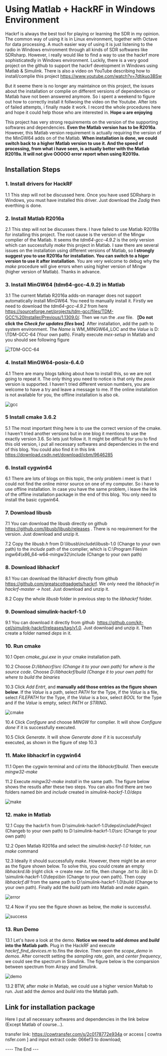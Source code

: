 # Using Matlab + HackRF in Windows Environment

Hackrf is always the best tool for playing or learning the SDR in my opinion. The common way of using it is in Linux environment, together with Octave for data processing. A much easier way of using it is just listening to the radio in Windows environment through all kinds of SDR softwares like SDRsharp. However, i really would like to find a way to use the hackrf more sophisticatedly in Windows environment. Luckily, there is a very good project on the github to support the hackrf development in Windows using Matlab & Simulink. There is also a video on YouTube describing how to install/complie this project <https://www.youtube.com/watch?v=7dtikuo3BSw>

But it seeme there is no longer any maintaince on this project, the issues about the installation or complie on different versions of dependencies or Matlab have not been answered anymore. So i spent a weekend to figure out how to correctly install it follwoing the video on the Youtube. After lots of failed attempts, i finally made it work. I record the whole procedures here and hope it could help those who are interested in. **Hope u are enjoying**

This project has very strong requirements on the version of the supporting softwares and dependencies. **Even the Matlab version has to be R2016a**. However, this Matlab version requirement is actually requiring the version of the MinGW64 adds on of the Matlab. **When installation is done, we could switch back to a higher Matlab version to use it. And the speed of processing, from what i have seen, is actually better with the Matlab R2019a. It will not give OOOOO error report when using R2019a.**

## Installation Steps

### 1. Install drivers for HackRF
 
1.1 This step will not be discussed here. Once you have used SDRsharp in Windows, you must have installed this driver. Just download the _Zadig_ then everthing is done.

### 2. Install Matlab R2016a
 
2.1 This step will not be discusses there. I have failed to use Matlab R2019a for installing this project. The root cause is the version of the Mingw complier of the Matlab. It seems the _tdm64-gcc-4.9.2_ is the only version which can successfully _make_ this project in Matlab. I saw there are several issues on the installation using different versions of Matlab, so **I strongly suggest you to use R2016a for installation. You can switch to a higer version to use it after installation**. You are very welcome to debug why the _make_ procedure will give errors when using higher version of Mingw (higher version of Matlab). Thanks in advance.

### 3. Install MinGW64 (tdm64-gcc-4.9.2) in Matlab
 
3.1 The current Matlab R2016a adds-on manager does not support automatically install MinGW64. You need to manually install it. Firstly we need to download the _tdm64-gcc-4.9.2_ from here <https://sourceforge.net/projects/tdm-gcc/files/TDM-GCC%20Installer/Previous/1.1309.0/>. Then we run the _.exe_ file. 【**Do not click the _Check for updates files_ box**】After installation, add the path to system environment. The _Name_ is WM_MINGW64_LOC and the _Value_ is D:​\T​DM-GCC-64 (Your own path). Finally execute _mex-setup_ in Matlab and you should see following figure

 ​![​TDM-GCC-64​](https://user-images.githubusercontent.com/40487487/163658277-4e00672f-fa99-4998-b9ce-cbe1bdb0c006.PNG)

### 4. Install MinGW64-posix-6.4.0
 
4.1 There are many blogs talking about how to install this, so we are not going to repeat it. The only thing you need to notice is that only the _posix_ version is supported. I haven't tried different version numbers, you are welcome to have a try and leave a message to me. If the online installation is not available for you, the offline installation is also ok. 
 
 ![​gcc​](https://user-images.githubusercontent.com/40487487/163658046-4d176592-6d96-4d87-ad72-70ecb60dc815.PNG) 

### 5 Install cmake 3.6.2

5.1 The most important thing here is to use the correct version of the cmake. I haven't tried another versions but in one blog it mentions to use the exactly version 3.6. So lets just follow it. It might be difficult for you to find this old version, i put all necessary softwares and dependencies in the end of this blog. You could also find it in this link <https://download.csdn.net/download/icbm/9646285>

### 6. Install cygwin64

6.1 There are lots of blogs on this topic, the only problem i meet is that I could not find the online mirror source on one of my computer. So i have to use offline installation. In case you have the same problem, i leave the link of the offline installation package in the end of this blog. You only need to install the basic cygwin64.

### 7. Download libusb

7.1 You can download the libusb directly on github <https://github.com/libusb/libusb/releases> . There is no requirement for the version. Just download and unzip it.

7.2 Copy the _libusb.h_ from D:​\l​ibusb​\i​nclude​\l​ibusb-1.0 (Change to your own path) to the _include_ path of the complier, which is C:​\P​rogram Files​\m​ingw64​\x​86_64-w64-mingw32​\i​nclude (Change to your own path)

### 8. Download libhackrf

8.1 You can download the libhackrf directly from github <https://github.com/greatscottgadgets/hackrf>. We only need the _libhackrf_ in _hackrf-master -> host_. Just download and unzip it.

8.2 Copy the whole _libusb_ folder in previous step to the _libhackrf_ folder.

### 9. Download simulink-hackrf-1.0

9.1 You can download it directly from github  <https://github.com/kit-cel/simulink-hackrf/releases/tag/v1.0>. Just download and unzip it. Then create a folder named _deps_ in it.

### 10. Run cmake

10.1 Open _cmake_gui.exe_ in your cmake installation path.

10.2 Choose _D:/libhacrf/src (Change it to your own path)_ for _where is the source code_. Choose _D:/libhackrf/build (Change it to your own path)_ for _where to build the binaries_

10.3 Click _Add Entrt_, and **manually add those entries as the figure shown below**. If the _Value_ is a path, select _PATH_ for the Type, if the _Value_ is a file, select _FILEPATH_ for the Type, if the _Value_ is a box, select _BOOL_ for the Type and if the _Value_ is empty, select _PATH_ or _STRING_.

![​cmake​](https://user-images.githubusercontent.com/40487487/163658079-9885a4d8-a39c-4ef0-9862-7301b007bc42.png) 

10.4 Click _Configure_ and choose _MINGW_ for complier. It will show _Configure done_ if it is successfully executed.

10.5 Click _Generate_. It will show _Generate done_ if it is successfully executed, as shown in the figure of step 10.3

### 11. Make libhackrf in cygwin64

11.1 Open the cygwin terminal and _cd_ into the _libhackrf/build_. Then execute _mingw32-make_

11.2 Execute _mingw32-make install_ in the same path. The figure below shows the resutls after these two steps. You can also find there are two folders named _bin_ and _include_ created in _simulink-hackrf-1.0/deps_

![​make​](https://user-images.githubusercontent.com/40487487/163658115-cd38b392-f7b1-48d1-bb92-a06ee30bc37e.png) 

### 12. make in Matlab

12.1 Copy the hackrf.h from D:​\s​imulink-hackrf-1.0​\d​eps​\i​nclude​\P​roject (Changeb to your own path) to D:​\s​imulink-hackrf-1.0​\s​rc (Change to your own path)

12.2 Open Matlab R2016a and select the _simulink-hackrf-1.0_ folder, run _make_ command

12.3 Ideally it should successfully _make_. However, there might be an error as the figure shown below. To solve this, you could create an empty _libhackrd.lib_ (right click -> create new .txt file, then change _.txt_ to _.lib_) in D:​\s​imulink-hackrf-1.0​\d​eps​\b​in (Change to your own path). Then copy _libhackrf.dll_ from the same path to D:​\s​imulink-hackrf-1.0​\b​uild (Change to your own path). Finally add the _build_ path into Matlab and _make_ again.

![​error​](https://user-images.githubusercontent.com/40487487/163658158-a9d29fbf-28f2-47ff-9870-c2719b22644d.PNG) 

12.4 Now if you see the figure shown as below, the _make_ is successful.

 ​![​success​](https://user-images.githubusercontent.com/40487487/163658215-c92a94d3-509c-48e1-9269-048fe1f41052.PNG)

### 13. Run Demo

13.1 Let's have a look at the demo. **Notice we need to add _demos_ and _build_ into the Matlab path**. Plug in the HackRF and execute _hackrf_find_devices.m_ to.fins the device. Then open the _scope_demo_ in _demos_. After correctlt setting the _sampling rate_, _gain_, and _center frequency_, we could see the spectrum in Simulink. The figure below is the comparsion between spectrum from Airspy and Simulink. 

![​demo​](https://user-images.githubusercontent.com/40487487/163658230-0ad57941-9047-4329-81e8-d6b052d0bbff.png)

13.2 BTW, after _make_ in Matlab, we could use a higher version Maltab to run. Just add the _demos_ and _build_ into the Matlab path. 

## Link for installation package

Here I put all necessary softwares and dependencies in the link below (Except Matlab of course...).

transfer link: <https://cowtransfer.com/s/2c0178772e934a> or access [ cowtransfer.com ] and input extract code: 066ef3 to download; 

 ​---- The End ---
